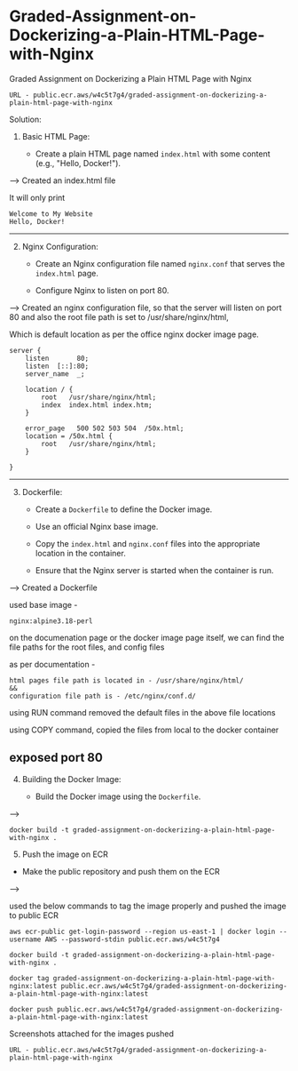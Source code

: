 # Graded-Assignment-on-Dockerizing-a-Plain-HTML-Page-with-Nginx
Graded Assignment on Dockerizing a Plain HTML Page with Nginx


```
URL - public.ecr.aws/w4c5t7g4/graded-assignment-on-dockerizing-a-plain-html-page-with-nginx
```

Solution:

1. Basic HTML Page:

   - Create a plain HTML page named `index.html` with some content (e.g., "Hello, Docker!").

--> Created an index.html file

It will only print 
```
Welcome to My Website
Hello, Docker!
```
--------------------------------------------------------------------------
2. Nginx Configuration:

   - Create an Nginx configuration file named `nginx.conf` that serves the `index.html` page.

   - Configure Nginx to listen on port 80.

--> Created an nginx configuration file, so that the server will listen on port 80 and also the root file path is set to /usr/share/nginx/html,

Which is default location as per the office nginx docker image page.

```
server {
    listen       80;
    listen  [::]:80;
    server_name  _;

    location / {
        root   /usr/share/nginx/html;
        index  index.html index.htm;
    }

    error_page   500 502 503 504  /50x.html;
    location = /50x.html {
        root   /usr/share/nginx/html;
    }

}
```
--------------------------------------------------------------------------
3. Dockerfile:

   - Create a `Dockerfile` to define the Docker image.

   - Use an official Nginx base image.

   - Copy the `index.html` and `nginx.conf` files into the appropriate location in the container.

   - Ensure that the Nginx server is started when the container is run.

--> Created a Dockerfile

used base image - 
```
nginx:alpine3.18-perl
```
on the documenation page or the docker image page itself, we can find the file paths for the root files, and config files

as per documentation - 

```
html pages file path is located in - /usr/share/nginx/html/
&&
configuration file path is - /etc/nginx/conf.d/

```

using RUN command removed the default files in the above file locations

using COPY command, copied the files from local to the docker container

exposed port 80
--------------------------------------------------------------------------

4. Building the Docker Image:

   - Build the Docker image using the `Dockerfile`.

--> 

```
docker build -t graded-assignment-on-dockerizing-a-plain-html-page-with-nginx .
```

5. Push the image on ECR
  - Make the public repository and push them on the ECR

-->

used the below commands to tag the image properly and pushed the image to public ECR

```
aws ecr-public get-login-password --region us-east-1 | docker login --username AWS --password-stdin public.ecr.aws/w4c5t7g4
```

```
docker build -t graded-assignment-on-dockerizing-a-plain-html-page-with-nginx .
```

```
docker tag graded-assignment-on-dockerizing-a-plain-html-page-with-nginx:latest public.ecr.aws/w4c5t7g4/graded-assignment-on-dockerizing-a-plain-html-page-with-nginx:latest
```

```
docker push public.ecr.aws/w4c5t7g4/graded-assignment-on-dockerizing-a-plain-html-page-with-nginx:latest
```

Screenshots attached for the images pushed

```
URL - public.ecr.aws/w4c5t7g4/graded-assignment-on-dockerizing-a-plain-html-page-with-nginx
```